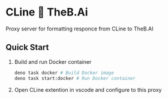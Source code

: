 # CLine 🤝 TheB.Ai

Proxy server for formatting responce from CLine to TheB.AI

## Quick Start

1. Build and run Docker container
   ```sh
   deno task docker # Build Docker image
   deno task start:docker # Run Docker container
   ```
2. Open CLine extention in vscode and configure to this proxy
